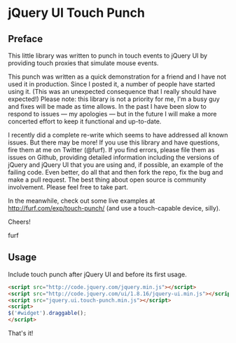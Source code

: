 jQuery UI Touch Punch
======================

Preface
-------

This little library was written to punch in touch events to jQuery UI by providing touch proxies that simulate mouse events. 

This punch was written as a quick demonstration for a friend and I have not used it in production. Since I posted it, a number of people have started using it. (This was an unexpected consequence that I really should have expected!) Please note: this library is not a priority for me, I'm a busy guy and fixes will be made as time allows. In the past I have been slow to respond to issues — my apologies — but in the future I will make a more concerted effort to keep it functional and up-to-date.

I recently did a complete re-write which seems to have addressed all known issues. But there may be more! If you use this library and have questions, fire them at me on Twitter (@furf). If you find errors, please file them as issues on Github, providing detailed information including the versions of jQuery and jQuery UI that you are using and, if possible, an example of the failing code. Even better, do all that and then fork the repo, fix the bug and make a pull request. The best thing about open source is community involvement. Please feel free to take part. 

In the meanwhile, check out some live examples at <http://furf.com/exp/touch-punch/> (and use a touch-capable device, silly).

Cheers!

furf

Usage
-----

Include touch punch after jQuery UI and before its first usage.

```html
<script src="http://code.jquery.com/jquery.min.js"></script>
<script src="http://code.jquery.com/ui/1.8.16/jquery-ui.min.js"></script>
<script src="jquery.ui.touch-punch.min.js"></script>
<script>
$('#widget').draggable();
</script>
```

That's it!
